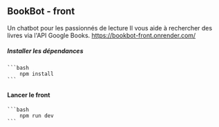 ## BookBot - front

Un chatbot pour les passionnés de lecture
Il vous aide à rechercher des livres via l'API Google Books.
https://bookbot-front.onrender.com/

##### Installer les dépendances
    ```bash
        npm install
    ```

#### Lancer le front
    ```bash
        npm run dev
    ```